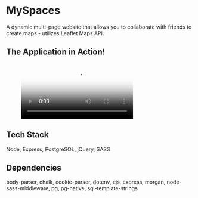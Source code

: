 # MySpaces

A dynamic multi-page website that allows you to collaborate with friends to create maps - utilizes Leaflet Maps API.

## The Application in Action!

<figure class="video_container">
  <video controls="true" allowfullscreen="true" poster="path/to/poster_image.png">
    <source src="./public/images/MySpaces.webm" type="video/webm">
  </video>
</figure>

## Tech Stack

Node, Express, PostgreSQL, jQuery, SASS

## Dependencies

body-parser, chalk, cookie-parser, dotenv, ejs, express, morgan, node-sass-middleware, pg, pg-native, sql-template-strings
